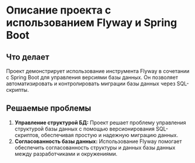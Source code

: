 # Описание проекта с использованием Flyway и Spring Boot

## Что делает

Проект демонстрирует использование инструмента Flyway в сочетании с Spring Boot для управления версиями базы данных. Он позволяет автоматизировать и контролировать миграции базы данных через SQL-скрипты.

## Решаемые проблемы

1. **Управление структурой БД:** Проект решает проблему управления структурой базы данных с помощью версионирования SQL-скриптов, обеспечивая простую и надежную миграцию данных.
2. **Согласованность базы данных:** Использование Flyway помогает обеспечить согласованность структуры и данных базы данных между разработчиками и окружениями.
